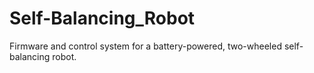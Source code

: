 # Self-Balancing_Robot
Firmware and control system for a battery-powered, two-wheeled self-balancing robot.

